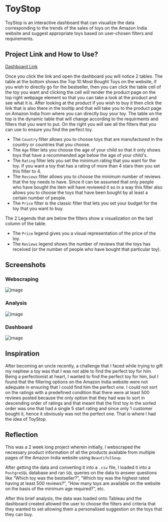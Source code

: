 # ToyStop
ToyStop is an interactive dashboard that can visualize the data corresponding to the trends of the sales of toys on the Amazon India website and suggest appropriate toys based on user-chosen filters and requirements.

## Project Link and How to Use?
[Dashboard Link](https://public.tableau.com/views/Book1_16782670778430/ToyStop?:language=en-US&:display_count=n&:origin=viz_share_link)

Once you click the link and open the dashboard you will notice 2 tables. The table at the bottom shows the Top 10 Most Bought Toys on the website, if you wish to directly go for the bestseller, then you can click the table cell of the toy you want and clicking the cell will render the product page on the top right webpage element so that you can take a look at the product and see what it is. After looking at the product if you wish to buy it then click the link that is also there in the tooltip and that will take you to the product page on Amazon India from where you can directly buy your toy.
The table on the top is the dynamic table that will change according to the requirments and filters that you want to put. On the right you will see all the filters that you can use to ensure you find the perfect toy.
- The `Country` filter allows you to choose toys that are manufactured in the country or countries that you choose. 
- The `Age` filter lets you choose the age of your child so that it only shows toys that have a recommended age below the age of your child's.
- The `Rating` filter lets you set the minimum rating that you want for the toy. If you want a toy that has a rating of more than 4 stars then you set this filter to 4.
-  The `Reviews` filter allows you to choose the minimum number of reviews that the toy needs to have. Since it can be assumed that only people who have bought the item will have reviewed it so in a way this filter also allows you to choose the toys that have been bought by at least a certain number of people.
- The `Price` filter is the classic filter that lets you set your budget for the toy that you want to buy.

The 2 Legends that are below the filters show a visualization on the last column of the table.
- The `Price` legend gives you a visual representation of the price of the toy.
- The `Reviews` legend shows the number of reviews that the toys has received (or the number of people who have bought that particular toy).

## Screenshots

### Webscraping
![image](https://user-images.githubusercontent.com/93176385/224318199-564e66f2-09fa-492e-a845-50f6c68f5e78.png)


### Analysis
![image](https://user-images.githubusercontent.com/93176385/224318112-766114ae-ef87-4605-93c4-d2469f0c4f62.png)

### Dashboard
![image](https://user-images.githubusercontent.com/93176385/224316817-acadda28-a8ff-440f-9f88-0fb77499c26c.png)



## Inspiration
After becoming an uncle recently, a challenge that I faced while trying to gift my nephew a toy was that I was not able to find the perfect toy for him. Being a perfectionist at heart, I wanted to find the perfect toy for him, but I found that the filtering options on the Amazon India website were not adequate in ensuring that I could find him the perfect one. I could not sort on the ratings with a predefined condition that there were at least 500 reviews posted because the only option that they had was to sort in descending order of ratings and that meant that the first toy in the sorted order was one that had a single 5 start rating and since only 1 customer bought it, hence it obviously was not the perfect one. That is where I had the idea of ToyStop.

## Reflection
This was a 2 week long project wherein initially, I webscraped the necessary product information of all the products available from multiple pages of the Amazon India website using `BeautifulSoup`. 

After getting the data and converting it into a `.csv` file, I loaded it into a `PostgreSQL` database and ran `SQL` queries on the data to answer questions like “Which toy was the bestseller?”, “Which toy was the highest rated having at least 500 reviews?”, “How many toys are available on the website on the basis of the minimum age required?”, etc. 

After this brief analysis, the data was loaded onto Tableau and the dashboard created allowed the user to choose the filters and criteria that they wanted to set allowing them a personalised suggestion on the toys that they can buy.
